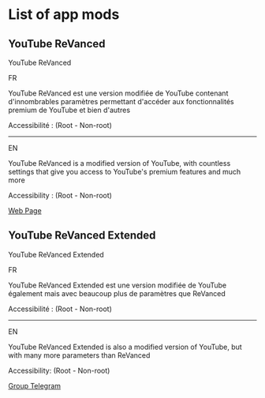 <!DOCTYPE html>
<html lang="fr">
<head>
    <meta charset="UTF-8">
    <meta name="viewport" content="width=device-width, initial-scale=1.0">
    
    
</head>
<body>
    <h1>List of app mods</h1>
    <div class="mod">
        <h2>YouTube ReVanced</h2>
        <p>YouTube ReVanced

FR

YouTube ReVanced est une version modifiée de YouTube contenant d'innombrables paramètres permettant d'accéder aux fonctionnalités premium de YouTube et bien d'autres

Accessibilité : (Root - Non-root)

____

EN

YouTube ReVanced is a modified version of YouTube, with countless settings that give you access to YouTube's premium features and much more

Accessibility : (Root - Non-root)</p>
        <a href="https://revanced.app/" class="download-btn" target="_blank">Web Page</a>
    </div>
    <div class="mod">
        <h2>YouTube ReVanced Extended</h2>
        <p>YouTube ReVanced Extended

FR

YouTube ReVanced Extended est une version modifiée de YouTube également mais avec beaucoup plus de paramètres que ReVanced

Accessibilité : (Root - Non-root)

____

EN

YouTube ReVanced Extended is also a modified version of YouTube, but with many more parameters than ReVanced

Accessibility: (Root - Non-root)</p>
<a href="https://t.me/revanced_extended" class="download-btn" target="_blank">Group Telegram</a>
    </div>
    <div class="mod">
        
